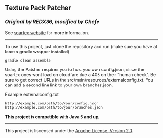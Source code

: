 ## Texture Pack Patcher

### _Original by REDX36, modified by Chefe_

See [soartex website](http://soartex.net/patcher) for more information.

* * *

To use this project, just clone the repository and run (make sure you have at least a gradle wrapper installed)

```
gradle clean assemble
```

Using the Patcher requires you to host you own config.json, since the soartex ones wont load on cloudfare due a 403 on their "human check".
Be sure to get correct URLs in the src/main/resources/externalconfig.txt. You can add a second line link to your own branches.json.

Example externalconfig.txt

```
http://example.com/path/to/your/config.json
http://example.com/path/to/your/branches.json
```


__This project is compatible with Java 6 and up.__

* * *

This project is liscensed under the [Apache License, Version 2.0](http://www.apache.org/licenses/LICENSE-2.0.html).
